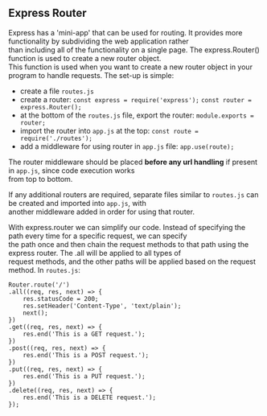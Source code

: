 ## Express Router

Express has a 'mini-app' that can be used for routing. It provides more functionality by subdividing the web application rather  
than including all of the functionality on a single page. The express.Router() function is used to create a new router object.  
This function is used when you want to create a new router object in your program to handle requests. The set-up is simple:  
* create a file `routes.js`
* create a router: `const express = require('express');` `const router = express.Router();`
* at the bottom of the `routes.js` file, export the router: `module.exports = router;`
* import the router into `app.js` at the top: `const route = require('./routes');`
* add a middleware for using router in `app.js` file: `app.use(route);`

The router middleware should be placed **before any url handling** if present in `app.js`, since code execution works  
from top to bottom.

If any additional routers are required, separate files similar to `routes.js` can be created and imported into `app.js`, with  
another middleware added in order for using that router.

With express.router we can simplify our code. Instead of specifying the path every time for a specific request, we can specify  
the path once and then chain the request methods to that path using the express router. The .all will be applied to all types of  
request methods, and the other paths will be applied based on the request method. In `routes.js`:  
```
Router.route('/') 
.all((req, res, next) => {  
    res.statusCode = 200; 
    res.setHeader('Content-Type', 'text/plain'); 
    next(); 
}) 
.get((req, res, next) => { 
    res.end('This is a GET request.'); 
}) 
.post((req, res, next) => { 
    res.end('This is a POST request.'); 
}) 
.put((req, res, next) => { 
    res.end('This is a PUT request.'); 
}) 
.delete((req, res, next) => { 
    res.end('This is a DELETE request.'); 
}); 
```